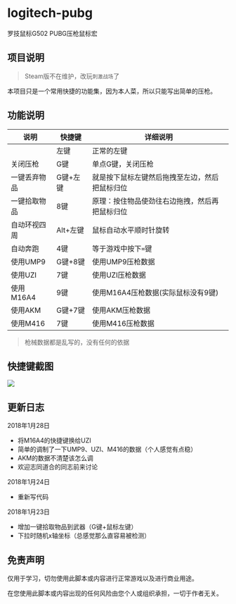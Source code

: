 # logitech-pubg
罗技鼠标G502 PUBG压枪鼠标宏

## 项目说明

> Steam版不在维护，改玩`刺激战场`了

本项目只是一个常用快捷的功能集，因为本人菜，所以只能写出简单的压枪。

## 功能说明

|说明|快捷键|详细说明|
|----|------|--------|
|    | 左键 | 正常的左键|
|关闭压枪|G键|单点G键，关闭压枪|
|一键丢弃物品|G键+左键|就是按下鼠标左键然后拖拽至左边，然后把鼠标归位|
|一键拾取物品|8键|原理：按住物品使劲往右边拖拽，然后再把鼠标归位|
|自动环视四周|Alt+左键|鼠标自动水平顺时针旋转|
|自动奔跑|4键|等于游戏中按下`=`键|
|使用UMP9|G键+8键|使用UMP9压枪数据|
|使用UZI|7键|使用UZI压枪数据|
|使用M16A4|9键|使用M16A4压枪数据(实际鼠标没有9键)|
|使用AKM|G键+7键|使用AKM压枪数据|
|使用M416|7键|使用M416压枪数据|

> 枪械数据都是乱写的，没有任何的依据

## 快捷键截图

![](./picture/01.jpg)

## 更新日志

2018年1月28日

  - 将M16A4的快捷键换给UZI
  - 简单的调制了一下UMP9、UZI、M416的数据（个人感觉有点稳）
  - AKM的数据不清楚该怎么调
  - 欢迎志同道合的同志前来讨论

2018年1月24日

  - 重新写代码

2018年1月23日

  - 增加一键拾取物品到武器（G键+鼠标左键）
  - 下拉时随机x轴坐标（总感觉那么直容易被检测）
  
## 免责声明

仅用于学习，切勿使用此脚本或内容进行正常游戏以及进行商业用途。

在您使用此脚本或内容出现的任何风险由您个人或组织承担，一切于作者无关。
